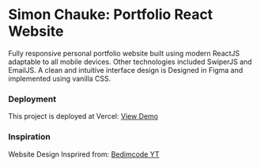 # Simon Chauke: Portfolio React Website

Fully responsive personal portfolio website built using modern ReactJS adaptable to all mobile devices. Other technologies included SwiperJS and EmailJS.
A clean and intuitive interface design is Designed in Figma and implemented using vanilla CSS.

### Deployment

This project is deployed at Vercel: [View Demo](https://portfolio-v1-zeta-wheat.vercel.app/)

### Inspiration
Website Design Insprired from: [Bedimcode YT](https://www.youtube.com/@Bedimcode)


